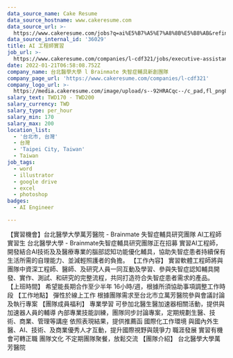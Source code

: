 ```yaml
---
data_source_name: Cake Resume
data_source_hostname: www.cakeresume.com
data_source_url: >-
  https://www.cakeresume.com/jobs?q=ai%E5%B7%A5%E7%A8%8B%E5%B8%AB&refinementList%5Blang_[…]y_type%5D=per_year&range%5Bsalary_range%5D%5Bmin%5D=1000000
data_source_internal_id: '36029'
title: AI 工程師實習
job_url: >-
  https://www.cakeresume.com/companies/l-cdf321/jobs/executive-assistant-internship
date: 2022-01-21T06:58:08.752Z
company_name: 台北醫學大學 l Brainmate 失智症輔具新創團隊
company_page_url: 'https://www.cakeresume.com/companies/l-cdf321'
company_logo_url: >-
  https://media.cakeresume.com/image/upload/s--92HRACqc--/c_pad,fl_png8,h_200,w_200/v1642748444/fbebawybiuxytzvazpoc.png
salary_text: TWD170 - TWD200
salary_currency: TWD
salary_type: per_hour
salary_min: 170
salary_max: 200
location_list:
  - '台北市, 台灣'
  - 台灣
  - 'Taipei City, Taiwan'
  - Taiwan
job_tags:
  - word
  - illustrator
  - google drive
  - excel
  - photoshop
badges:
  - AI Engineer

---
```


【實習機會】台北醫學大學萬芳醫院 - Brainmate 失智症輔具研究團隊 AI工程師 實習生 台北醫學大學 - Brainmate失智症輔具研究團隊正在招募 實習AI工程師，開發結合AI技術及及醫療專業的腦部認知功能優化輔具，協助失智症患者持續保有生活所需的自理能力、並減輕照護者的負擔。 【工作內容】 實習軟體工程師將與團隊中資深工程師、醫師、及研究人員一同互動及學習、參與失智症認知輔具開發、實作、測試、和研究的完整流程，共同打造符合失智症患者需求的產品。 【上班時間】 希望能長期合作至少半年 16小時/週，根據所須協助事項調整工作時段 【工作地點】 彈性於線上工作 根據團隊需求至台北市立萬芳醫院參與會議討論及執行專案 【團隊成員福利】 專業學習 可參加北醫生醫加速器相關活動，提供與加速器人員的輔導 內部專業技能訓練，團隊同步討論專案，定期規劃生醫、技術、商業、管理等講座 依照表現結果，提供推薦函 國際化工作環境 與國內外生醫、AI、技術、及商業優秀人才互動，提升國際視野與競爭力 職涯發展 實習有機會可轉正職 團隊文化 不定期團隊聚餐，放鬆交流 【團隊介紹】 台北醫學大學萬芳醫院 